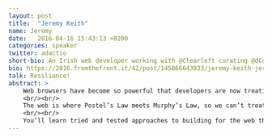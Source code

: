 ```yaml
---
layout: post
title:  "Jeremy Keith"
name: Jeremy
date:   2016-04-16 15:43:13 +0200
categories: speaker
twitter: adactio
short-bio: An Irish web developer working with @Clearleft curating @dConstruct.
bio: https://2016.fromthefront.it/42/post/145866643933/jeremy-keith-jeremy-lives-in-brighton-england
talk: Resiliance!
abstract: >
    Web browsers have become so powerful that developers are now treating them as if they were a runtime environment as predictable as any other. But the truth is that we still need to deal with many unknown factors that torpedo our assumptions.
    <br/><br/>
    The web is where Postel’s Law meets Murphy’s Law, so we can’t treat web development as if it were just another flavour of software. Instead we must work with the grain of the web.
    <br/><br/>
    You’ll learn tried and tested approaches to building for the web that will result in experiences that are robust, flexible, and resilient.
---
```

